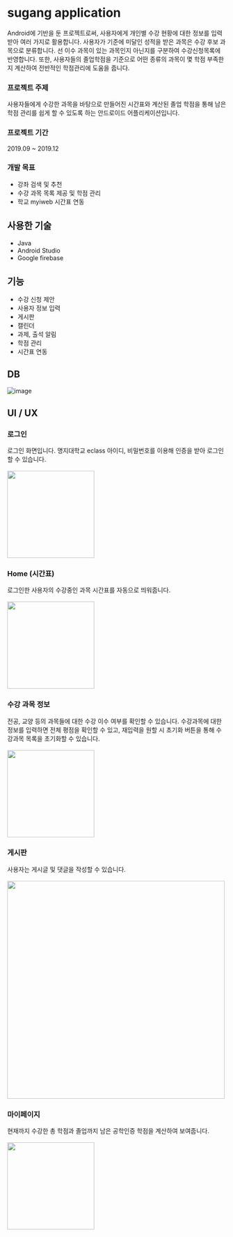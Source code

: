 # sugang application
Android에 기반을 둔 프로젝트로써, 사용자에게 개인별 수강 현황에 대한 정보를 입력받아 여러 가지로 활용합니다.
사용자가 기준에 미달인 성적을 받은 과목은 수강 후보 과목으로 분류합니다. 선 이수 과목이 있는 과목인지 아닌지를 구분하여 수강신청목록에 반영합니다.
또한, 사용자들의 졸업학점을 기준으로 어떤 종류의 과목이 몇 학점 부족한지 계산하여 전반적인 학점관리에 도움을 줍니다.

### 프로젝트 주제
사용자들에게 수강한 과목을 바탕으로 만들어진 시간표와 계산된 졸업 학점을 통해 남은 학점 관리를 쉽게 할 수 있도록 하는 안드로이드 어플리케이션입니다.

### 프로젝트 기간
2019.09 ~ 2019.12

### 개발 목표
- 강좌 검색 및 추천
- 수강 과목 목록 제공 및 학점 관리
- 학교 myiweb 시간표 연동

## 사용한 기술
- Java
- Android Studio
- Google firebase

## 기능
- 수강 신청 제안
- 사용자 정보 입력
- 게시판
- 캘린더
- 과제, 출석 알림
- 학점 관리
- 시간표 연동

## DB
![image](https://user-images.githubusercontent.com/56482682/156554317-d3c9e597-b3fe-457a-a76d-e09d082a4e21.png)

## UI / UX
### 로그인
로그인 화면입니다. 명지대학교 eclass 아이디, 비밀번호를 이용해 인증을 받아 로그인할 수 있습니다. <br /><br />
<img width="200" src="https://user-images.githubusercontent.com/56482682/156554456-cae7af64-7a45-4d1e-8ee8-cd8c08cfd017.png">

### Home (시간표)
로그인한 사용자의 수강중인 과목 시간표를 자동으로 띄워줍니다. <br /><br />
<img width="200" src="https://user-images.githubusercontent.com/56482682/156554516-9302b88d-fd45-4591-8c8a-abc47fa7b9ba.png">

### 수강 과목 정보
전공, 교양 등의 과목들에 대한 수강 이수 여부를 확인할 수 있습니다.
수강과목에 대한 정보를 입력하면 전체 평점을 확인할 수 있고, 재입력을 원할 시 초기화 버튼을 통해 수강과목 목록을 초기화할 수 있습니다. <br /><br />
<img width="200" src="https://user-images.githubusercontent.com/56482682/156554586-0f0aea99-18f7-473f-99dc-30dc00dbeac9.png">

### 게시판
사용자는 게시글 및 댓글을 작성할 수 있습니다. <br /><br />
<img width="500" src="https://user-images.githubusercontent.com/56482682/156554672-00051d10-d94c-4a87-96c8-45eace34d785.png">

### 마이페이지
현재까지 수강한 총 학점과 졸업까지 남은 공학인증 학점을 계산하여 보여줍니다. <br /><br />
<img width="200" src="https://user-images.githubusercontent.com/56482682/156554792-f74dae29-73ba-4ce5-8786-c0fa9f23d710.png">


